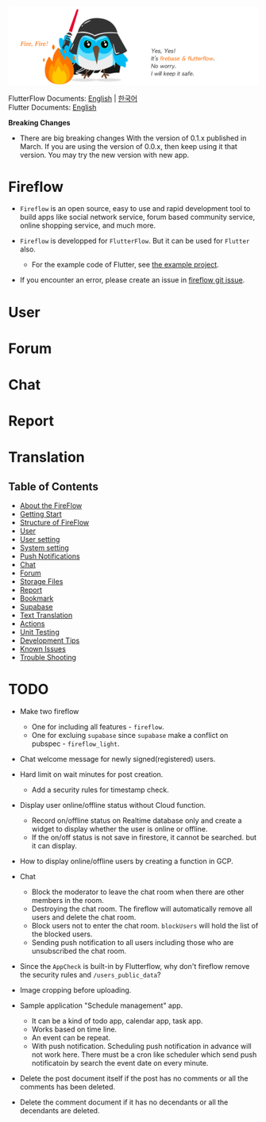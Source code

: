 ![Image Link](https://github.com/withcenter/fireflow/blob/main/res/fireflow-logo.jpg?raw=true "This is image title")

FlutterFlow Documents: [English](https://github.com/withcenter/fireflow/blob/main/README.md) | [한국어](https://github.com/withcenter/fireflow/blob/main/etc/readme/flutterflow/ko/README.md)\
Flutter Documents: [English](https://github.com/withcenter/fireflow/blob/main/etc/readme/flutter/en/README.md)


**Breaking Changes**

* There are big breaking changes With the version of 0.1.x published in March. If you are using the version of 0.0.x, then keep using it that version. You may try the new version with new app.

# Fireflow

* `Fireflow` is an open source, easy to use and rapid development tool to build apps like social network service, forum based community service, online shopping service, and much more.

* `Fireflow` is developped for `FlutterFlow`. But it can be used for `Flutter` also.
  * For the example code of Flutter, see [the example project](https://github.com/withcenter/fireflow/tree/main/example).

* If you encounter an error, please create an issue in [fireflow git issue](https://github.com/withcenter/fireflow/issues).



# User

# Forum

# Chat

# Report

# Translation




## Table of Contents

- [About the FireFlow](https://github.com/withcenter/fireflow/blob/main/etc/readme/flutterflow/en/about.md)
- [Getting Start](https://github.com/withcenter/fireflow/blob/main/etc/readme/flutterflow/en/getting_start.md)
- [Structure of FireFlow](https://github.com/withcenter/fireflow/blob/main/etc/readme/flutterflow/en/structure.md)
- [User](https://github.com/withcenter/fireflow/blob/main/etc/readme/flutterflow/en/user.md)
- [User setting](https://github.com/withcenter/fireflow/blob/main/etc/readme/flutterflow/en/user_setting.md)
- [System setting](https://github.com/withcenter/fireflow/blob/main/etc/readme/flutterflow/en/system_setting.md)
- [Push Notifications](https://github.com/withcenter/fireflow/blob/main/etc/readme/flutterflow/en/push.md)
- [Chat](https://github.com/withcenter/fireflow/blob/main/etc/readme/flutterflow/en/chat.md)
- [Forum](https://github.com/withcenter/fireflow/blob/main/etc/readme/flutterflow/en/forum.md)
- [Storage Files](https://github.com/withcenter/fireflow/blob/main/etc/readme/flutterflow/en/file.md)
- [Report](https://github.com/withcenter/fireflow/blob/main/etc/readme/flutterflow/en/report.md)
- [Bookmark](https://github.com/withcenter/fireflow/blob/main/etc/readme/flutterflow/en/bookmark.md)
- [Supabase](https://github.com/withcenter/fireflow/blob/main/etc/readme/flutterflow/en/supabase.md)
- [Text Translation](https://github.com/withcenter/fireflow/blob/main/etc/readme/flutterflow/en/translation.md)
- [Actions](https://github.com/withcenter/fireflow/blob/main/etc/readme/flutterflow/en/action.md)
- [Unit Testing](https://github.com/withcenter/fireflow/blob/main/etc/readme/flutterflow/en/testing.md)
- [Development Tips](https://github.com/withcenter/fireflow/blob/main/etc/readme/flutterflow/en/tip.md)
- [Known Issues](https://github.com/withcenter/fireflow/blob/main/etc/readme/flutterflow/en/known-issue.md)
- [Trouble Shooting](https://github.com/withcenter/fireflow/blob/main/etc/readme/flutterflow/en/trouble-shooting.md)




# TODO

- Make two fireflow
  - One for including all features - `fireflow`.
  - One for excluing `supabase` since `supabase` make a conflict on pubspec - `fireflow_light`.

- Chat welcome message for newly signed(registered) users.

- Hard limit on wait minutes for post creation.
  - Add a security rules for timestamp check.

- Display user online/offline status without Cloud function.
  - Record on/offline status on Realtime database only and create a widget to display whether the user is online or offline.
  - If the on/off status is not save in firestore, it cannot be searched. but it can display.

- How to display online/offline users by creating a function in GCP.

- Chat
  - Block the moderator to leave the chat room when there are other members in the room.
  - Destroying the chat room. The fireflow will automatically remove all users and delete the chat room.
  - Block users not to enter the chat room. `blockUsers` will hold the list of the blocked users.
  - Sending push notification to all users including those who are unsubscribed the chat room.

- Since the `AppCheck` is built-in by Flutterflow, why don't fireflow remove the security rules and `/users_public_data`?

- Image cropping before uploading.

- Sample application "Schedule management" app.
  - It can be a kind of todo app, calendar app, task app.
  - Works based on time line.
  - An event can be repeat.
  - With push notification. Scheduling push notification in advance will not work here. There must be a cron like scheduler which send push notificatoin by search the event date on every minute.

- Delete the post document itself if the post has no comments or all the comments has been deleted.
- Delete the comment document if it has no decendants or all the decendants are deleted.
